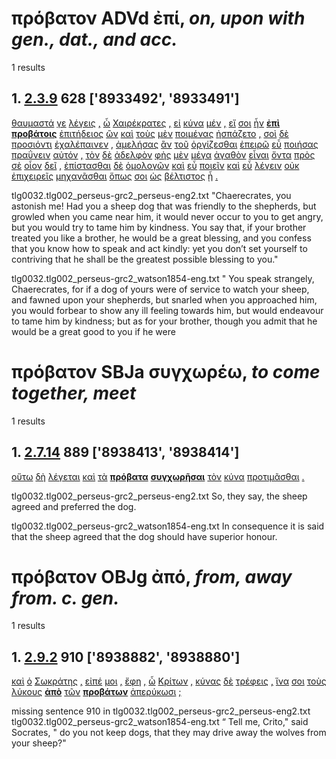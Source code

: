 # πρόβατον ADVd ἐπί, *on, upon with gen., dat., and acc.*
1 results
## 1. [2.3.9](https://beyond-translation.perseus.org/reader/urn:cts:greekLit:tlg0032.002.perseus-grc2:2.3.9?mode=syntax-trees) 628 ['8933492', '8933491']
[θαυμαστά](https://atlas-test.fly.dev/morphology/lemmas/?lang=grc&q=θαυμαστός "θαυμαστός a-p---nn- wondrous, wonderful, marvellous") [γε](https://atlas-test.fly.dev/morphology/lemmas/?lang=grc&q=γε "γε d-------- at least, at any rate") [λέγεις](https://atlas-test.fly.dev/morphology/lemmas/?lang=grc&q=λέγω "λέγω v2spia--- to say, tell, speak; epic and arch.: pick, gather") [,](https://atlas-test.fly.dev/morphology/lemmas/?lang=grc&q=, ", u-------- NoDef") [ὦ](https://atlas-test.fly.dev/morphology/lemmas/?lang=grc&q=ὦ "ὦ i-------- O! oh!") [Χαιρέκρατες](https://atlas-test.fly.dev/morphology/lemmas/?lang=grc&q=Χαιρεκράτης "Χαιρεκράτης n-s---mv- NoDef") [,](https://atlas-test.fly.dev/morphology/lemmas/?lang=grc&q=, ", u-------- NoDef") [εἰ](https://atlas-test.fly.dev/morphology/lemmas/?lang=grc&q=εἰ "εἰ c-------- conj. if, whether; part. w/wishes, adv. w/imperatives") [κύνα](https://atlas-test.fly.dev/morphology/lemmas/?lang=grc&q=κύων "κύων n-s---ma- a dog (pr. n., a Cynic)") [μέν](https://atlas-test.fly.dev/morphology/lemmas/?lang=grc&q=μέν "μέν d-------- on the one hand, on the other hand") [,](https://atlas-test.fly.dev/morphology/lemmas/?lang=grc&q=, ", u-------- NoDef") [εἴ](https://atlas-test.fly.dev/morphology/lemmas/?lang=grc&q=εἰ "εἰ c-------- conj. if, whether; part. w/wishes, adv. w/imperatives") [σοι](https://atlas-test.fly.dev/morphology/lemmas/?lang=grc&q=σύ "σύ p-s---cd- you (personal pronoun)") [ἦν](https://atlas-test.fly.dev/morphology/lemmas/?lang=grc&q=εἰμί "εἰμί v3siia--- to be") **[ἐπὶ](https://atlas-test.fly.dev/morphology/lemmas/?lang=grc&q=ἐπί "ἐπί r-------- on, upon with gen., dat., and acc.")** **[προβάτοις](https://atlas-test.fly.dev/morphology/lemmas/?lang=grc&q=πρόβατον "πρόβατον n-p---nd- sheep; small cattle")** [ἐπιτήδειος](https://atlas-test.fly.dev/morphology/lemmas/?lang=grc&q=ἐπιτήδειος "ἐπιτήδειος a-s---mn- suitable; useful, necessary; deserving; associate") [ὢν](https://atlas-test.fly.dev/morphology/lemmas/?lang=grc&q=εἰμί "εἰμί v-sppamn- to be") [καὶ](https://atlas-test.fly.dev/morphology/lemmas/?lang=grc&q=καί "καί b-------- and, also") [τοὺς](https://atlas-test.fly.dev/morphology/lemmas/?lang=grc&q=ὁ "ὁ l-p---ma- the") [μὲν](https://atlas-test.fly.dev/morphology/lemmas/?lang=grc&q=μέν "μέν d-------- on the one hand, on the other hand") [ποιμένας](https://atlas-test.fly.dev/morphology/lemmas/?lang=grc&q=ποιμήν "ποιμήν n-p---ma- herdsman, shepherd") [ἠσπάζετο](https://atlas-test.fly.dev/morphology/lemmas/?lang=grc&q=ἀσπάζομαι "ἀσπάζομαι v3siie--- to welcome kindly, bid welcome, greet") [,](https://atlas-test.fly.dev/morphology/lemmas/?lang=grc&q=, ", u-------- NoDef") [σοὶ](https://atlas-test.fly.dev/morphology/lemmas/?lang=grc&q=σύ "σύ p-s---cd- you (personal pronoun)") [δὲ](https://atlas-test.fly.dev/morphology/lemmas/?lang=grc&q=δέ "δέ b-------- but") [προσιόντι](https://atlas-test.fly.dev/morphology/lemmas/?lang=grc&q=προσέρχομαι "προσέρχομαι v-sppamd- to come") [ἐχαλέπαινεν](https://atlas-test.fly.dev/morphology/lemmas/?lang=grc&q=χαλεπαίνω "χαλεπαίνω v3siia--- to be severe, sore, grievous") [,](https://atlas-test.fly.dev/morphology/lemmas/?lang=grc&q=, ", u-------- NoDef") [ἀμελήσας](https://atlas-test.fly.dev/morphology/lemmas/?lang=grc&q=ἀμελέω "ἀμελέω v-sapamn- to have no care for, be neglectful of") [ἂν](https://atlas-test.fly.dev/morphology/lemmas/?lang=grc&q=ἄν "ἄν d-------- modal particle") [τοῦ](https://atlas-test.fly.dev/morphology/lemmas/?lang=grc&q=ὁ "ὁ l-s---ng- the") [ὀργίζεσθαι](https://atlas-test.fly.dev/morphology/lemmas/?lang=grc&q=ὀργίζω "ὀργίζω v--pne--- to make angry, provoke to anger, irritate") [ἐπειρῶ](https://atlas-test.fly.dev/morphology/lemmas/?lang=grc&q=ἐπιλέγω "ἐπιλέγω v1sfia--- say in connexion with; to choose; to think over") [εὖ](https://atlas-test.fly.dev/morphology/lemmas/?lang=grc&q=εὖ "εὖ d-------- well") [ποιήσας](https://atlas-test.fly.dev/morphology/lemmas/?lang=grc&q=ποιέω "ποιέω v-sapamn- to make, to do") [πραΰνειν](https://atlas-test.fly.dev/morphology/lemmas/?lang=grc&q=πραύνω "πραύνω v--pna--- NoDef") [αὐτόν](https://atlas-test.fly.dev/morphology/lemmas/?lang=grc&q=αὐτός "αὐτός a-s---ma- unemph. 3rd pers.pronoun; -self; [the] same") [,](https://atlas-test.fly.dev/morphology/lemmas/?lang=grc&q=, ", u-------- NoDef") [τὸν](https://atlas-test.fly.dev/morphology/lemmas/?lang=grc&q=ὁ "ὁ l-s---ma- the") [δὲ](https://atlas-test.fly.dev/morphology/lemmas/?lang=grc&q=δέ "δέ b-------- but") [ἀδελφὸν](https://atlas-test.fly.dev/morphology/lemmas/?lang=grc&q=ἀδελφός "ἀδελφός n-s---ma- (of the same mother) brother; adj brotherly, sisterly, akin") [φὴς](https://atlas-test.fly.dev/morphology/lemmas/?lang=grc&q=φημί "φημί v2spia--- to say, to claim") [μὲν](https://atlas-test.fly.dev/morphology/lemmas/?lang=grc&q=μέν "μέν d-------- on the one hand, on the other hand") [μέγα](https://atlas-test.fly.dev/morphology/lemmas/?lang=grc&q=μέγας "μέγας a-s---na- big, great") [ἀγαθὸν](https://atlas-test.fly.dev/morphology/lemmas/?lang=grc&q=ἀγαθός "ἀγαθός a-s---na- good") [εἶναι](https://atlas-test.fly.dev/morphology/lemmas/?lang=grc&q=εἰμί "εἰμί v--pna--- to be") [ὄντα](https://atlas-test.fly.dev/morphology/lemmas/?lang=grc&q=εἰμί "εἰμί v-sppama- to be") [πρὸς](https://atlas-test.fly.dev/morphology/lemmas/?lang=grc&q=πρός "πρός r-------- (w. gen.) from; (w. dat.) at, near, in addition to; (w. acc.) to, toward, regarding") [σὲ](https://atlas-test.fly.dev/morphology/lemmas/?lang=grc&q=σύ "σύ p-s---ca- you (personal pronoun)") [οἷον](https://atlas-test.fly.dev/morphology/lemmas/?lang=grc&q=οἷος "οἷος p-s---na- (such a kind) as; for οἷός τε see οἷος III.2") [δεῖ](https://atlas-test.fly.dev/morphology/lemmas/?lang=grc&q=δέω "δέω v3spia--- to bind, tie, fetter") [,](https://atlas-test.fly.dev/morphology/lemmas/?lang=grc&q=, ", u-------- NoDef") [ἐπίστασθαι](https://atlas-test.fly.dev/morphology/lemmas/?lang=grc&q=ἐπίσταμαι "ἐπίσταμαι v--pne--- to know") [δὲ](https://atlas-test.fly.dev/morphology/lemmas/?lang=grc&q=δέ "δέ b-------- but") [ὁμολογῶν](https://atlas-test.fly.dev/morphology/lemmas/?lang=grc&q=ὁμολογέω "ὁμολογέω v-sppamn- agree, say the same thing as") [καὶ](https://atlas-test.fly.dev/morphology/lemmas/?lang=grc&q=καί "καί b-------- and, also") [εὖ](https://atlas-test.fly.dev/morphology/lemmas/?lang=grc&q=εὖ "εὖ d-------- well") [ποιεῖν](https://atlas-test.fly.dev/morphology/lemmas/?lang=grc&q=ποιέω "ποιέω v--pna--- to make, to do") [καὶ](https://atlas-test.fly.dev/morphology/lemmas/?lang=grc&q=καί "καί b-------- and, also") [εὖ](https://atlas-test.fly.dev/morphology/lemmas/?lang=grc&q=εὖ "εὖ d-------- well") [λέγειν](https://atlas-test.fly.dev/morphology/lemmas/?lang=grc&q=λέγω "λέγω v--pna--- to say, tell, speak; epic and arch.: pick, gather") [οὐκ](https://atlas-test.fly.dev/morphology/lemmas/?lang=grc&q=οὐ "οὐ d-------- not") [ἐπιχειρεῖς](https://atlas-test.fly.dev/morphology/lemmas/?lang=grc&q=ἐπιχειρέω "ἐπιχειρέω v2spia--- to attempt, attack, put one’s hand to") [μηχανᾶσθαι](https://atlas-test.fly.dev/morphology/lemmas/?lang=grc&q=μηχανάομαι "μηχανάομαι v--pne--- to prepare, make ready") [ὅπως](https://atlas-test.fly.dev/morphology/lemmas/?lang=grc&q=ὅπως "ὅπως c-------- how, that, in order that, as") [σοι](https://atlas-test.fly.dev/morphology/lemmas/?lang=grc&q=σύ "σύ p-s---cd- you (personal pronoun)") [ὡς](https://atlas-test.fly.dev/morphology/lemmas/?lang=grc&q=ὡς "ὡς c-------- as, how") [βέλτιστος](https://atlas-test.fly.dev/morphology/lemmas/?lang=grc&q=ἀγαθός "ἀγαθός a-s---mns good") [ᾖ](https://atlas-test.fly.dev/morphology/lemmas/?lang=grc&q=εἰμί "εἰμί v3spsa--- to be") [.](https://atlas-test.fly.dev/morphology/lemmas/?lang=grc&q=. ". u-------- NoDef") 


tlg0032.tlg002_perseus-grc2_perseus-eng2.txt "Chaerecrates, you astonish me! Had you a sheep dog that was friendly to the shepherds, but growled when you came near him, it would never occur to you to get angry, but you would try to tame him by kindness. You say that, if your brother treated you like a brother, he would be a great blessing, and you confess that you know how to speak and act kindly: yet you don’t set yourself to contriving that he shall be the greatest possible blessing to you." 

tlg0032.tlg002_perseus-grc2_watson1854-eng.txt " You speak strangely, Chaerecrates,  for if a dog of yours were of service to watch your sheep, and fawned upon your shepherds, but snarled when you approached him, you would forbear to show any ill feeling towards him, but would endeavour to tame him by kindness; but as for your brother, though you admit that he would be a great good to you if he were 

# πρόβατον SBJa συγχωρέω, *to come together, meet*
1 results
## 1. [2.7.14](https://beyond-translation.perseus.org/reader/urn:cts:greekLit:tlg0032.002.perseus-grc2:2.7.14?mode=syntax-trees) 889 ['8938413', '8938414']
[οὕτω](https://atlas-test.fly.dev/morphology/lemmas/?lang=grc&q=οὕτως "οὕτως d-------- so, in this manner") [δὴ](https://atlas-test.fly.dev/morphology/lemmas/?lang=grc&q=δή "δή d-------- [interactional particle: S&H on same page]") [λέγεται](https://atlas-test.fly.dev/morphology/lemmas/?lang=grc&q=λέγω "λέγω v3spie--- to say, tell, speak; epic and arch.: pick, gather") [καὶ](https://atlas-test.fly.dev/morphology/lemmas/?lang=grc&q=καί "καί b-------- and, also") [τὰ](https://atlas-test.fly.dev/morphology/lemmas/?lang=grc&q=ὁ "ὁ l-p---na- the") **[πρόβατα](https://atlas-test.fly.dev/morphology/lemmas/?lang=grc&q=πρόβατον "πρόβατον n-p---na- sheep; small cattle")** **[συγχωρῆσαι](https://atlas-test.fly.dev/morphology/lemmas/?lang=grc&q=συγχωρέω "συγχωρέω v--ana--- to come together, meet")** [τὸν](https://atlas-test.fly.dev/morphology/lemmas/?lang=grc&q=ὁ "ὁ l-s---ma- the") [κύνα](https://atlas-test.fly.dev/morphology/lemmas/?lang=grc&q=κύων "κύων n-s---ma- a dog (pr. n., a Cynic)") [προτιμᾶσθαι](https://atlas-test.fly.dev/morphology/lemmas/?lang=grc&q=προτιμάω "προτιμάω v--pne--- to honour") [.](https://atlas-test.fly.dev/morphology/lemmas/?lang=grc&q=. ". u-------- NoDef") 


tlg0032.tlg002_perseus-grc2_perseus-eng2.txt So, they say, the sheep agreed and preferred the dog. 

tlg0032.tlg002_perseus-grc2_watson1854-eng.txt In consequence it is said that the sheep agreed that the dog should have superior honour. 

# πρόβατον OBJg ἀπό, *from, away from. c. gen.*
1 results
## 1. [2.9.2](https://beyond-translation.perseus.org/reader/urn:cts:greekLit:tlg0032.002.perseus-grc2:2.9.2?mode=syntax-trees) 910 ['8938882', '8938880']
[καὶ](https://atlas-test.fly.dev/morphology/lemmas/?lang=grc&q=καί "καί b-------- and, also") [ὁ](https://atlas-test.fly.dev/morphology/lemmas/?lang=grc&q=ὁ "ὁ l-s---mn- the") [Σωκράτης](https://atlas-test.fly.dev/morphology/lemmas/?lang=grc&q=Σωκράτης "Σωκράτης n-s---mn- Socrates") [,](https://atlas-test.fly.dev/morphology/lemmas/?lang=grc&q=, ", u-------- NoDef") [εἰπέ](https://atlas-test.fly.dev/morphology/lemmas/?lang=grc&q=λέγω "λέγω v2sama--- to say, tell, speak; epic and arch.: pick, gather") [μοι](https://atlas-test.fly.dev/morphology/lemmas/?lang=grc&q=ἐγώ "ἐγώ p-s---cd- I (first person pronoun)") [,](https://atlas-test.fly.dev/morphology/lemmas/?lang=grc&q=, ", u-------- NoDef") [ἔφη](https://atlas-test.fly.dev/morphology/lemmas/?lang=grc&q=φημί "φημί v3siia--- to say, to claim") [,](https://atlas-test.fly.dev/morphology/lemmas/?lang=grc&q=, ", u-------- NoDef") [ὦ](https://atlas-test.fly.dev/morphology/lemmas/?lang=grc&q=ὦ "ὦ i-------- O! oh!") [Κρίτων](https://atlas-test.fly.dev/morphology/lemmas/?lang=grc&q=Κρίτων "Κρίτων n-s---mv- Crito") [,](https://atlas-test.fly.dev/morphology/lemmas/?lang=grc&q=, ", u-------- NoDef") [κύνας](https://atlas-test.fly.dev/morphology/lemmas/?lang=grc&q=κύων "κύων n-p---ma- a dog (pr. n., a Cynic)") [δὲ](https://atlas-test.fly.dev/morphology/lemmas/?lang=grc&q=δέ "δέ b-------- but") [τρέφεις](https://atlas-test.fly.dev/morphology/lemmas/?lang=grc&q=τρέφω "τρέφω v2spia--- to nourish, rear, maintain; congeal, curdle") [,](https://atlas-test.fly.dev/morphology/lemmas/?lang=grc&q=, ", u-------- NoDef") [ἵνα](https://atlas-test.fly.dev/morphology/lemmas/?lang=grc&q=ἵνα "ἵνα c-------- in order that (conj.); where (rel. adv.)") [σοι](https://atlas-test.fly.dev/morphology/lemmas/?lang=grc&q=σύ "σύ p-s---cd- you (personal pronoun)") [τοὺς](https://atlas-test.fly.dev/morphology/lemmas/?lang=grc&q=ὁ "ὁ l-p---ma- the") [λύκους](https://atlas-test.fly.dev/morphology/lemmas/?lang=grc&q=λύκος "λύκος n-p---ma- a wolf") **[ἀπὸ](https://atlas-test.fly.dev/morphology/lemmas/?lang=grc&q=ἀπό "ἀπό r-------- from, away from. c. gen.")** [τῶν](https://atlas-test.fly.dev/morphology/lemmas/?lang=grc&q=ὁ "ὁ l-p---ng- the") **[προβάτων](https://atlas-test.fly.dev/morphology/lemmas/?lang=grc&q=πρόβατον "πρόβατον n-p---ng- sheep; small cattle")** [ἀπερύκωσι](https://atlas-test.fly.dev/morphology/lemmas/?lang=grc&q=ἀπερύκω "ἀπερύκω v3ppsa--- to keep off") [;](https://atlas-test.fly.dev/morphology/lemmas/?lang=grc&q=; "; u-------- NoDef") 


missing sentence 910 in tlg0032.tlg002_perseus-grc2_perseus-eng2.txt
tlg0032.tlg002_perseus-grc2_watson1854-eng.txt “ Tell me, Crito," said Socrates, " do you not keep dogs, that they may drive away the wolves from your sheep?" 

